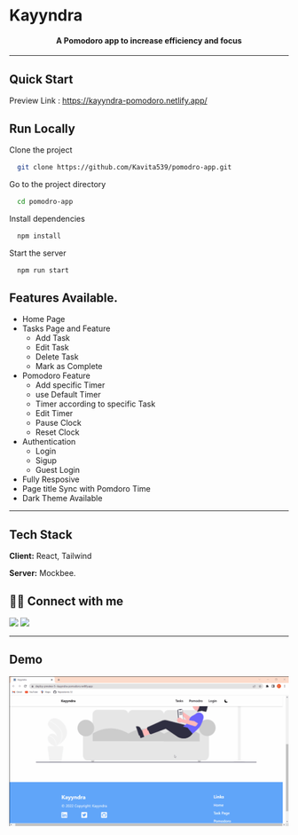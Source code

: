 # Kayyndra
<h4 align="center">A Pomodoro app to increase efficiency and focus</h4>

---

## Quick Start

Preview Link : https://kayyndra-pomodoro.netlify.app/

## Run Locally

Clone the project

```bash
  git clone https://github.com/Kavita539/pomodro-app.git
```

Go to the project directory

```bash
  cd pomodro-app
```

Install dependencies

```bash
  npm install
```

Start the server

```bash
  npm run start
```

## Features Available.

- Home Page 
- Tasks Page and Feature
  - Add Task
  - Edit Task
  - Delete Task
  - Mark as Complete
- Pomodoro Feature
  - Add specific Timer
  - use Default Timer
  - Timer according to specific Task
  - Edit Timer
  - Pause Clock
  - Reset Clock
- Authentication
  - Login
  - Sigup
  - Guest Login
- Fully Resposive
- Page title Sync with Pomdoro Time
- Dark Theme Available

---

## Tech Stack

**Client:** React, Tailwind

**Server:** Mockbee.

## 👨‍💻 Connect with me

<a href="https://twitter.com/KavitaP_03"><img src="https://img.shields.io/badge/Twitter-1DA1F2?style=for-the-badge&logo=twitter&logoColor=white"/></a>
<a href="https://www.linkedin.com/in/kavita-pathak03/"><img src="https://img.shields.io/badge/LinkedIn-0077B5?style=for-the-badge&logo=linkedin&logoColor=white"/></a>

---

## Demo

![kayyndra gif](./src/assets/kayyndra.gif)


